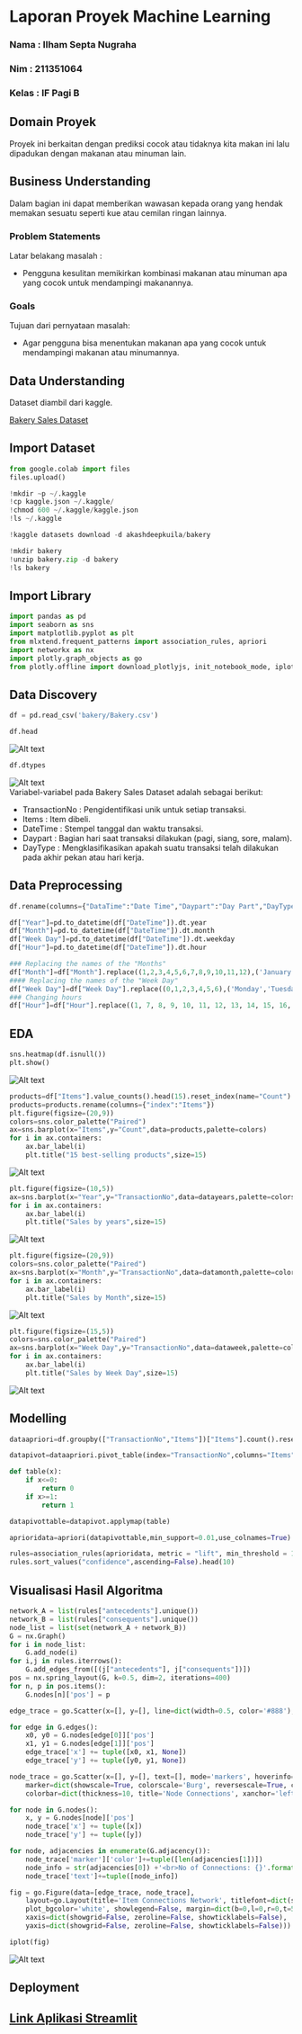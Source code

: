 # Laporan Proyek Machine Learning
### Nama : Ilham Septa Nugraha
### Nim : 211351064
### Kelas : IF Pagi B

## Domain Proyek

Proyek ini berkaitan dengan prediksi cocok atau tidaknya kita makan ini lalu dipadukan dengan makanan atau minuman lain.

## Business Understanding

Dalam bagian ini dapat memberikan wawasan kepada orang yang hendak memakan sesuatu seperti kue atau cemilan ringan lainnya.
### Problem Statements

Latar belakang masalah :
- Pengguna kesulitan memikirkan kombinasi makanan atau minuman apa yang cocok untuk mendampingi makanannya.

### Goals

Tujuan dari pernyataan masalah:
- Agar pengguna bisa menentukan makanan apa yang cocok untuk mendampingi makanan atau minumannya.

## Data Understanding
Dataset diambil dari kaggle.<br> 

[Bakery Sales Dataset](https://www.kaggle.com/datasets/akashdeepkuila/bakery/code)

## Import Dataset

``` python
from google.colab import files
files.upload()
```
```python
!mkdir ~p ~/.kaggle
!cp kaggle.json ~/.kaggle/
!chmod 600 ~/.kaggle/kaggle.json
!ls ~/.kaggle
```
```python
!kaggle datasets download -d akashdeepkuila/bakery
```
```python
!mkdir bakery
!unzip bakery.zip -d bakery
!ls bakery
```

## Import Library
```python
import pandas as pd
import seaborn as sns
import matplotlib.pyplot as plt
from mlxtend.frequent_patterns import association_rules, apriori
import networkx as nx
import plotly.graph_objects as go
from plotly.offline import download_plotlyjs, init_notebook_mode, iplot
```

## Data Discovery
```python
df = pd.read_csv('bakery/Bakery.csv')
```

```python
df.head
```
![Alt text](head.png)<br>

```python
df.dtypes
```
![Alt text](dtypes.png)<br>
Variabel-variabel pada Bakery Sales Dataset adalah sebagai berikut:<br>
- TransactionNo : Pengidentifikasi unik untuk setiap transaksi.<br>
- Items : Item dibeli.<br>
- DateTime : Stempel tanggal dan waktu transaksi.
- Daypart : Bagian hari saat transaksi dilakukan (pagi, siang, sore, malam).<br>
- DayType : Mengklasifikasikan apakah suatu transaksi telah dilakukan pada akhir pekan atau hari kerja.

## Data Preprocessing

```python
df.rename(columns={"DataTime":"Date Time","Daypart":"Day Part","DayType":"Day Type"},inplace=True)
```

```python
df["Year"]=pd.to_datetime(df["DateTime"]).dt.year
df["Month"]=pd.to_datetime(df["DateTime"]).dt.month
df["Week Day"]=pd.to_datetime(df["DateTime"]).dt.weekday
df["Hour"]=pd.to_datetime(df["DateTime"]).dt.hour
```

```python
### Replacing the names of the "Months"
df["Month"]=df["Month"].replace((1,2,3,4,5,6,7,8,9,10,11,12),('January','February' ,'March' ,'April' ,'May' ,'June' ,'July' ,'August' ,'September','October' ,'November' ,'December' ))
#### Replacing the names of the "Week Day"
df["Week Day"]=df["Week Day"].replace((0,1,2,3,4,5,6),('Monday','Tuesday' ,'Wednesday' ,'Thursday','Friday' ,'Saturday' ,'Sunday'))
### Changing hours
df["Hour"]=df["Hour"].replace((1, 7, 8, 9, 10, 11, 12, 13, 14, 15, 16, 17, 18, 19, 20, 21, 22, 23),('1-2','7-8','8-9','9-10','10-11','11-12','12-13','13-14','14-15','15-16','16-17','17-18','18-19','19-20','20-21','21-22','22-23','23-24'))
```

## EDA
```python
sns.heatmap(df.isnull())
plt.show()
```
![Alt text](heatmap.png)<br>

```python
products=df["Items"].value_counts().head(15).reset_index(name="Count")
products=products.rename(columns={"index":"Items"})
plt.figure(figsize=(20,9))
colors=sns.color_palette("Paired")
ax=sns.barplot(x="Items",y="Count",data=products,palette=colors)
for i in ax.containers:
    ax.bar_label(i)
    plt.title("15 best-selling products",size=15)
```
![Alt text](best_selling.png)<br>

```python
plt.figure(figsize=(10,5))
ax=sns.barplot(x="Year",y="TransactionNo",data=datayears,palette=colors)
for i in ax.containers:
    ax.bar_label(i)
    plt.title("Sales by years",size=15)
```
![Alt text](years.png)<br>

```python
plt.figure(figsize=(20,9))
colors=sns.color_palette("Paired")
ax=sns.barplot(x="Month",y="TransactionNo",data=datamonth,palette=colors)
for i in ax.containers:
    ax.bar_label(i)
    plt.title("Sales by Month",size=15)
```
![Alt text](month.png)<br>

```python
plt.figure(figsize=(15,5))
colors=sns.color_palette("Paired")
ax=sns.barplot(x="Week Day",y="TransactionNo",data=dataweek,palette=colors)
for i in ax.containers:
    ax.bar_label(i)
    plt.title("Sales by Week Day",size=15)
```
![Alt text](week.png)<br>

## Modelling
```python
dataapriori=df.groupby(["TransactionNo","Items"])["Items"].count().reset_index(name="Quantity")
```

```python
datapivot=dataapriori.pivot_table(index="TransactionNo",columns="Items",values="Quantity",aggfunc="sum").fillna(0)
```

```python
def table(x):
    if x<=0:
        return 0
    if x>=1:
        return 1

datapivottable=datapivot.applymap(table)
```

```python
aprioridata=apriori(datapivottable,min_support=0.01,use_colnames=True)
```

```python
rules=association_rules(aprioridata, metric = "lift", min_threshold = 1)
rules.sort_values("confidence",ascending=False).head(10)
```

## Visualisasi Hasil Algoritma
```python
network_A = list(rules["antecedents"].unique())
network_B = list(rules["consequents"].unique())
node_list = list(set(network_A + network_B))
G = nx.Graph()
for i in node_list:
    G.add_node(i)
for i,j in rules.iterrows():
    G.add_edges_from([(j["antecedents"], j["consequents"])])
pos = nx.spring_layout(G, k=0.5, dim=2, iterations=400)
for n, p in pos.items():
    G.nodes[n]['pos'] = p

edge_trace = go.Scatter(x=[], y=[], line=dict(width=0.5, color='#888'), hoverinfo='none', mode='lines')

for edge in G.edges():
    x0, y0 = G.nodes[edge[0]]['pos']
    x1, y1 = G.nodes[edge[1]]['pos']
    edge_trace['x'] += tuple([x0, x1, None])
    edge_trace['y'] += tuple([y0, y1, None])

node_trace = go.Scatter(x=[], y=[], text=[], mode='markers', hoverinfo='text',
    marker=dict(showscale=True, colorscale='Burg', reversescale=True, color=[], size=15,
    colorbar=dict(thickness=10, title='Node Connections', xanchor='left', titleside='right')))

for node in G.nodes():
    x, y = G.nodes[node]['pos']
    node_trace['x'] += tuple([x])
    node_trace['y'] += tuple([y])

for node, adjacencies in enumerate(G.adjacency()):
    node_trace['marker']['color']+=tuple([len(adjacencies[1])])
    node_info = str(adjacencies[0]) +'<br>No of Connections: {}'.format(str(len(adjacencies[1])))
    node_trace['text']+=tuple([node_info])

fig = go.Figure(data=[edge_trace, node_trace],
    layout=go.Layout(title='Item Connections Network', titlefont=dict(size=20),
    plot_bgcolor='white', showlegend=False, margin=dict(b=0,l=0,r=0,t=50),
    xaxis=dict(showgrid=False, zeroline=False, showticklabels=False),
    yaxis=dict(showgrid=False, zeroline=False, showticklabels=False)))

iplot(fig)
```
![Alt text](visualisasi.png)<br>

## Deployment
## [Link Aplikasi Streamlit](https://app-cars--price-prediction.streamlit.app/)

